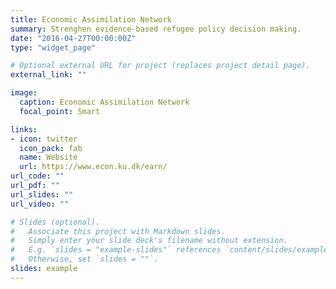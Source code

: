 ```yaml
---
title: Economic Assimilation Network
summary: Strenghen evidence-based refugee policy decision making. 
date: "2016-04-27T00:00:00Z"
type: "widget_page"

# Optional external URL for project (replaces project detail page).
external_link: ""

image: 
  caption: Economic Assimilation Network
  focal_point: Smart

links:
- icon: twitter
  icon_pack: fab
  name: Website
  url: https://www.econ.ku.dk/earn/
url_code: ""
url_pdf: ""
url_slides: ""
url_video: ""

# Slides (optional).
#   Associate this project with Markdown slides.
#   Simply enter your slide deck's filename without extension.
#   E.g. `slides = "example-slides"` references `content/slides/example-slides.md`.
#   Otherwise, set `slides = ""`.
slides: example
---
```

